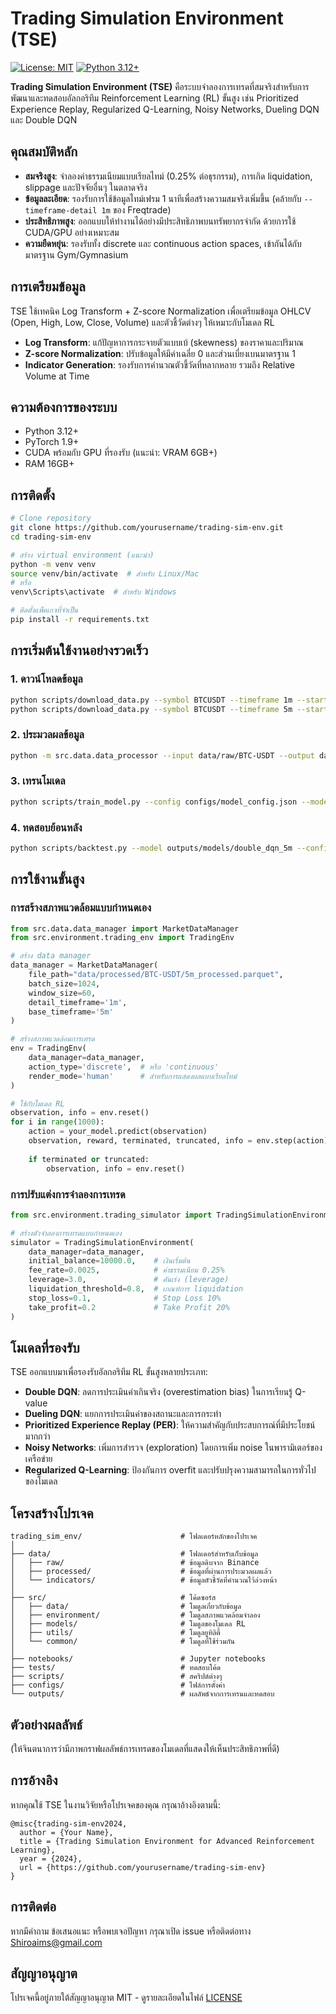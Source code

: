 # Trading Simulation Environment (TSE)

[![License: MIT](https://img.shields.io/badge/License-MIT-yellow.svg)](https://opensource.org/licenses/MIT)
[![Python 3.12+](https://img.shields.io/badge/python-3.12+-blue.svg)](https://www.python.org/downloads/release/python-3129/)

**Trading Simulation Environment (TSE)** คือระบบจำลองการเทรดที่สมจริงสำหรับการพัฒนาและทดสอบอัลกอริทึม Reinforcement Learning (RL) ขั้นสูง เช่น Prioritized Experience Replay, Regularized Q-Learning, Noisy Networks, Dueling DQN และ Double DQN

## คุณสมบัติหลัก

- **สมจริงสูง**: จำลองค่าธรรมเนียมแบบเรียลไทม์ (0.25% ต่อธุรกรรม), การเกิด liquidation, slippage และปัจจัยอื่นๆ ในตลาดจริง
- **ข้อมูลละเอียด**: รองรับการใช้ข้อมูลไทม์เฟรม 1 นาทีเพื่อสร้างความสมจริงเพิ่มขึ้น (คล้ายกับ `--timeframe-detail 1m` ของ Freqtrade)
- **ประสิทธิภาพสูง**: ออกแบบให้ทำงานได้อย่างมีประสิทธิภาพบนทรัพยากรจำกัด ด้วยการใช้ CUDA/GPU อย่างเหมาะสม
- **ความยืดหยุ่น**: รองรับทั้ง discrete และ continuous action spaces, เข้ากันได้กับมาตรฐาน Gym/Gymnasium

## การเตรียมข้อมูล

TSE ใช้เทคนิค Log Transform + Z-score Normalization เพื่อเตรียมข้อมูล OHLCV (Open, High, Low, Close, Volume) และตัวชี้วัดต่างๆ ให้เหมาะกับโมเดล RL

- **Log Transform**: แก้ปัญหาการกระจายตัวแบบเบ้ (skewness) ของราคาและปริมาณ
- **Z-score Normalization**: ปรับข้อมูลให้มีค่าเฉลี่ย 0 และส่วนเบี่ยงเบนมาตรฐาน 1
- **Indicator Generation**: รองรับการคำนวณตัวชี้วัดที่หลากหลาย รวมถึง Relative Volume at Time

## ความต้องการของระบบ

- Python 3.12+
- PyTorch 1.9+
- CUDA พร้อมกับ GPU ที่รองรับ (แนะนำ: VRAM 6GB+)
- RAM 16GB+

## การติดตั้ง

```bash
# Clone repository
git clone https://github.com/yourusername/trading-sim-env.git
cd trading-sim-env

# สร้าง virtual environment (แนะนำ)
python -m venv venv
source venv/bin/activate  # สำหรับ Linux/Mac
# หรือ
venv\Scripts\activate  # สำหรับ Windows

# ติดตั้งแพ็คเกจที่จำเป็น
pip install -r requirements.txt
```

## การเริ่มต้นใช้งานอย่างรวดเร็ว

### 1. ดาวน์โหลดข้อมูล

```bash
python scripts/download_data.py --symbol BTCUSDT --timeframe 1m --start 2023-01-01 --end 2023-12-31
python scripts/download_data.py --symbol BTCUSDT --timeframe 5m --start 2023-01-01 --end 2023-12-31
```

### 2. ประมวลผลข้อมูล

```bash
python -m src.data.data_processor --input data/raw/BTC-USDT --output data/processed/BTC-USDT
```

### 3. เทรนโมเดล

```bash
python scripts/train_model.py --config configs/model_config.json --model_type double_dqn
```

### 4. ทดสอบย้อนหลัง

```bash
python scripts/backtest.py --model outputs/models/double_dqn_5m --config configs/backtest_config.json
```

## การใช้งานขั้นสูง

### การสร้างสภาพแวดล้อมแบบกำหนดเอง

```python
from src.data.data_manager import MarketDataManager
from src.environment.trading_env import TradingEnv

# สร้าง data manager
data_manager = MarketDataManager(
    file_path="data/processed/BTC-USDT/5m_processed.parquet",
    batch_size=1024,
    window_size=60,
    detail_timeframe='1m',
    base_timeframe='5m'
)

# สร้างสภาพแวดล้อมการเทรด
env = TradingEnv(
    data_manager=data_manager,
    action_type='discrete',  # หรือ 'continuous'
    render_mode='human'      # สำหรับการแสดงผลแบบเรียลไทม์
)

# ใช้กับโมเดล RL
observation, info = env.reset()
for i in range(1000):
    action = your_model.predict(observation)
    observation, reward, terminated, truncated, info = env.step(action)
    
    if terminated or truncated:
        observation, info = env.reset()
```

### การปรับแต่งการจำลองการเทรด

```python
from src.environment.trading_simulator import TradingSimulationEnvironment

# สร้างตัวจำลองการเทรดแบบกำหนดเอง
simulator = TradingSimulationEnvironment(
    data_manager=data_manager,
    initial_balance=10000.0,    # เงินเริ่มต้น
    fee_rate=0.0025,            # ค่าธรรมเนียม 0.25%
    leverage=3.0,               # คันเร่ง (leverage)
    liquidation_threshold=0.8,  # เกณฑ์การ liquidation
    stop_loss=0.1,              # Stop Loss 10%
    take_profit=0.2             # Take Profit 20%
)
```

## โมเดลที่รองรับ

TSE ออกแบบมาเพื่อรองรับอัลกอริทึม RL ขั้นสูงหลายประเภท:

- **Double DQN**: ลดการประเมินค่าเกินจริง (overestimation bias) ในการเรียนรู้ Q-value
- **Dueling DQN**: แยกการประเมินค่าของสถานะและการกระทำ
- **Prioritized Experience Replay (PER)**: ให้ความสำคัญกับประสบการณ์ที่มีประโยชน์มากกว่า
- **Noisy Networks**: เพิ่มการสำรวจ (exploration) โดยการเพิ่ม noise ในพารามิเตอร์ของเครือข่าย
- **Regularized Q-Learning**: ป้องกันการ overfit และปรับปรุงความสามารถในการทั่วไปของโมเดล

## โครงสร้างโปรเจค

```
trading_sim_env/                      # โฟลเดอร์หลักของโปรเจค
│
├── data/                             # โฟลเดอร์สำหรับเก็บข้อมูล
│   ├── raw/                          # ข้อมูลดิบจาก Binance
│   ├── processed/                    # ข้อมูลที่ผ่านการประมวลผลแล้ว
│   └── indicators/                   # ข้อมูลตัวชี้วัดที่คำนวณไว้ล่วงหน้า
│
├── src/                              # โค้ดซอร์ส
│   ├── data/                         # โมดูลเกี่ยวกับข้อมูล
│   ├── environment/                  # โมดูลสภาพแวดล้อมจำลอง
│   ├── models/                       # โมดูลของโมเดล RL
│   ├── utils/                        # โมดูลยูทิลิตี้
│   └── common/                       # โมดูลที่ใช้ร่วมกัน
│
├── notebooks/                        # Jupyter notebooks
├── tests/                            # ทดสอบโค้ด
├── scripts/                          # สคริปต์ต่างๆ
├── configs/                          # ไฟล์การตั้งค่า
└── outputs/                          # ผลลัพธ์จากการเทรนและทดสอบ
```

## ตัวอย่างผลลัพธ์

(ให้จินตนาการว่ามีภาพกราฟผลลัพธ์การเทรดของโมเดลที่แสดงให้เห็นประสิทธิภาพที่ดี)

## การอ้างอิง

หากคุณใช้ TSE ในงานวิจัยหรือโปรเจคของคุณ กรุณาอ้างอิงตามนี้:

```
@misc{trading-sim-env2024,
  author = {Your Name},
  title = {Trading Simulation Environment for Advanced Reinforcement Learning},
  year = {2024},
  url = {https://github.com/yourusername/trading-sim-env}
}
```

## การติดต่อ

หากมีคำถาม ข้อเสนอแนะ หรือพบเจอปัญหา กรุณาเปิด issue หรือติดต่อทาง [Shiroaims@gmail.com](mailto:Shiroaims@gmail.com)

## สัญญาอนุญาต

โปรเจคนี้อยู่ภายใต้สัญญาอนุญาต MIT - ดูรายละเอียดในไฟล์ [LICENSE](https://opensource.org/license/MIT)
